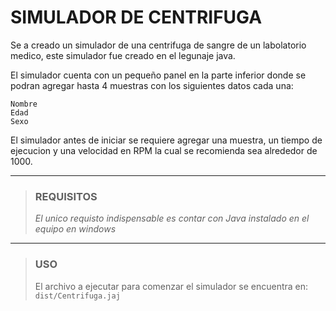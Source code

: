 # SIMULADOR DE CENTRIFUGA
Se a creado un simulador de una centrifuga de sangre de un labolatorio medico, este simulador fue creado en el legunaje java.

El simulador cuenta con un pequeño panel en la parte inferior donde se podran agregar hasta  4 muestras con los siguientes datos cada una:

    Nombre 
    Edad 
    Sexo

El simulador antes de iniciar se requiere agregar una muestra, un tiempo de ejecucion y una velocidad en RPM la cual se recomienda sea alrededor de 1000.


------------


> ### REQUISITOS
> *El unico requisto indispensable es contar con Java instalado en el equipo en windows*


------------


> ### USO
> El archivo a ejecutar para comenzar el simulador se encuentra en:
> `dist/Centrifuga.jaj`
